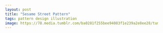 ```yaml
---
layout: post
title: "Sesame Street Pattern"
tags: pattern design illustration
image: https://78.media.tumblr.com/ba0281f255bee94083f1e239a2e8ee28/tumblr_nl6mh0Bxl51qbng02o1_500.jpg
---
```

